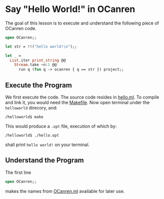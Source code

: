 # Say "Hello World!" in OCanren

The goal of this lesson is to execute and understand the
following piece of OCanren code.

```ocaml
open OCanren;;

let str = !!("hello world!\n");;

let _ =
  List.iter print_string @@
    Stream.take ~n:1 @@
      run q (fun q -> ocanren { q == str }) project;;
```

##  Execute the Program

We first execute the code. The source code resides in [hello.ml](hello.ml).
To compile and link it, you would need the [Makefile](Makefile).
Now open terminal under the `helloworld` direcory, and:
```
/helloworld$ make
```
This would produce a `.opt` file, execution of which by:
```
/helloworld$ ./hello.opt
```
shall print `hello world!` on your terminal.

## Understand the Program

The first line
```ocaml
open OCanren;;
```
makes the names from [OCanren.ml](../../ocanren/src/OCanren.ml) available for later use. 